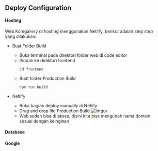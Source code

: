 ## Deploy Configuration

#### Hosting
Web Komgallery di hosting menggunakan Netlify, berikut adalah step step yang dilakukan:

- Buat Folder Build
  - Buka terminal pada direktori folder web di code editor
  - Pindah ke direktori frontend
    ```
    cd frontend
    ```
  - Buat folder Production Build
    ```
    npm run build
    ```
    
- Netlify
  - Buka bagian deploy manually di Netlify
  - Drag and drop file Production Build
    ![Imgur](https://imgur.com/Qd0cH5W)
  - Web sudah bisa di akses, disini kita bisa mengubah nama domain sesuai dengan keinginan

#### Database

#### Google
